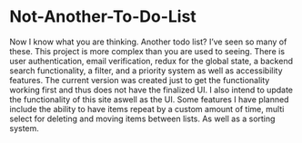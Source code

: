 # Not-Another-To-Do-List
Now I know what you are thinking. Another todo list? I’ve seen so many of these. This project is more complex than you are used to seeing. There is user authentication, email verification, redux for the global state, a backend search functionality, a filter, and a priority system as well as accessibility features. The current version was created just to get the functionality working first and thus does not have the finalized UI. I also intend to update the functionality of this site aswell as the UI. Some features I have planned include the ability to have items repeat by a custom amount of time, multi select for deleting and moving items between lists. As well as a sorting system.
